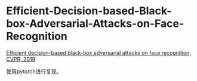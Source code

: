 # Efficient-Decision-based-Black-box-Adversarial-Attacks-on-Face-Recognition

[Efficient decision-based black-box adversarial attacks on face recognition, CVPR, 2019](https://openaccess.thecvf.com/content_CVPR_2019/papers/Dong_Efficient_Decision-Based_Black-Box_Adversarial_Attacks_on_Face_Recognition_CVPR_2019_paper.pdf)

使用pytorch进行复现。
